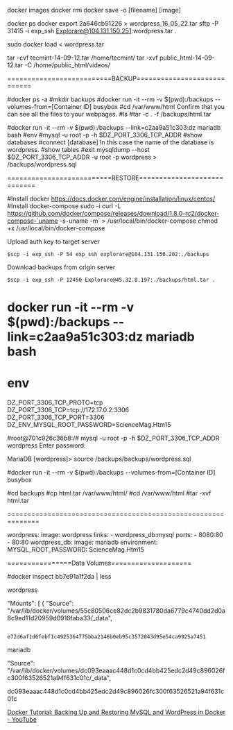 docker images
docker rmi
docker save -o [filename] [image]

docker ps
docker export 2a646cb51226 > wordpress_16_05_22.tar
sftp -P 31415 -i exp_ssh  Explorare@104.131.150.251:wordpress.tar .


sudo docker load < wordpress.tar

tar -cvf tecmint-14-09-12.tar /home/tecmint/
tar -xvf public_html-14-09-12.tar -C /home/public_html/videos/

==========================BACKUP============================

#docker ps -a
#mkdir backups
#docker run -it --rm -v $(pwd):/backups --volumes-from=[Container ID] busybox
#cd /var/www/html
Confirm that you can see all the files to your webpages.
#ls
#tar -c . -f /backups/html.tar

#docker run -it --rm -v $(pwd):/backups --link=c2aa9a51c303:dz mariadb bash
#env
#mysql -u root -p -h $DZ_PORT_3306_TCP_ADDR
#show databases
#connect [database]
In this case the name of the database is wordpress.
#show tables
#exit
 mysqldump --host $DZ_PORT_3306_TCP_ADDR -u root -p wordpress > /backups/wordpress.sql



==========================RESTORE============================

#Install docker
    https://docs.docker.com/engine/installation/linux/centos/
#Install docker-compose
    sudo -i
    curl -L https://github.com/docker/compose/releases/download/1.8.0-rc2/docker-compose-`uname -s`-`uname -m` > /usr/local/bin/docker-compose
    chmod +x /usr/local/bin/docker-compose

Upload auth key to target server

    $scp -i exp_ssh -P 54 exp_ssh explorare@104.131.150.202:./backups

Download backups from origin server

    $scp -i exp_ssh -P 12450 Explorare@45.32.8.197:./backups/html.tar .


# docker run -it --rm -v $(pwd):/backups --link=c2aa9a51c303:dz mariadb bash
# env

  DZ_PORT_3306_TCP_PROTO=tcp
  DZ_PORT_3306_TCP=tcp://172.17.0.2:3306
  DZ_PORT_3306_TCP_PORT=3306
  DZ_ENV_MYSQL_ROOT_PASSWORD=ScienceMag.Htm15

#root@701c926c36b8:/# mysql -u root -p -h $DZ_PORT_3306_TCP_ADDR wordpress
Enter password:

MariaDB [wordpress]> source /backups/backups/wordpress.sql

#docker run -it --rm -v $(pwd):/backups --volumes-from=[Container ID] busybox

#cd backups
#cp html.tar /var/www/html/
#cd /var/www/html
#tar -xvf html.tar

==============================================================

wordpress:
  image: wordpress
  links:
    - wordpress_db:mysql
  ports:
    - 8080:80
    - 80:80
wordpress_db:
  image: mariadb
  environment:
    MYSQL_ROOT_PASSWORD: ScienceMag.Htm15

================Data Volumes====================

#docker inspect bb7e91a1f2da | less

wordpress

 "Mounts": [
        {
            "Source": "/var/lib/docker/volumes/55c80506ce82dc2b9831780da6779c4740dd2d0a8c9ed11d20959d0916faba33/_data",

            e72d6af1d6febf1c4925364775bba2146b0eb95c3572043d95e54ca9925a7451

mariadb

"Source": "/var/lib/docker/volumes/dc093eaaac448d1c0cd4bb425edc2d49c896026fc300f63526521a94f631c01c/_data",

dc093eaaac448d1c0cd4bb425edc2d49c896026fc300f63526521a94f631c01c


[Docker Tutorial: Backing Up and Restoring MySQL and WordPress in Docker - YouTube](https://www.youtube.com/watch?v=2ZX3F-aFOxQ)